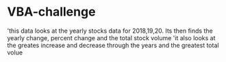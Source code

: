 # VBA-challenge

'this data looks at the yearly stocks data for 2018,19,20. Its then finds the yearly change, percent change and the total stock volume
'it also looks at the greates increase and decrease through  the years and the greatest total volue
